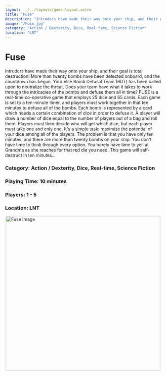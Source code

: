 ```yaml
---
layout: ../../layouts/game-layout.astro
title: "Fuse"
description: "Intruders have made their way onto your ship, and their goal is total destruction! More than twenty bombs have been detected onboard, and the countdown has begun."
image: "/Fuse.jpg"
category: "Action / Dexterity, Dice, Real-time, Science Fiction"
location: "LNT"
---
```

# Fuse

Intruders have made their way onto your ship, and their goal is total destruction! More than twenty bombs have been detected onboard, and the countdown has begun. Your elite Bomb Defusal Team (BDT) has been called upon to neutralize the threat. Does your team have what it takes to work through the intricacies of the bombs and defuse them all in time?  FUSE is a real-time co-operative game that employs 25 dice and 65 cards. Each game is set to a ten-minute timer, and players must work together in that ten minutes to defuse all of the bombs. Each bomb is represented by a card which needs a certain combination of dice in order to defuse it. A player will draw a number of dice equal to the number of players out of a bag and roll them. Players must then decide who will get which dice, but each player must take one and only one.  It's a simple task: maximize the potential of your dice among all of the players. The problem is that you have only ten minutes, and there are more than twenty bombs on your ship. You don't have time to think through every option. You barely have time to yell at Grandma as she reaches for that red die you need. This game will self-destruct in ten minutes...  

### Category: Action / Dexterity, Dice, Real-time, Science Fiction

### Playing Time: 10 minutes

### Players: 1 - 5

### Location: LNT

<img src="/Fuse.jpg" alt="Fuse Image" width="500" style="display: block; margin: 0 auto">

